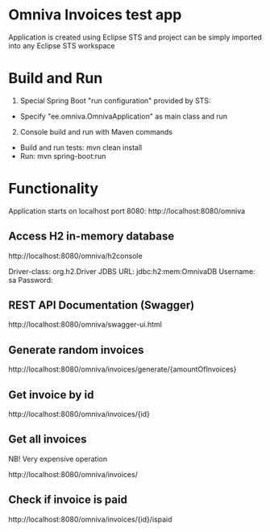 # Omniva Invoices test app
Application is created using Eclipse STS and project can be simply imported into any Eclipse STS workspace

# Build and Run
1. Special Spring Boot "run configuration" provided by STS:
* Specify "ee.omniva.OmnivaApplication" as main class and run

2. Console build and run with Maven commands
* Build and run tests: mvn clean install
* Run: mvn spring-boot:run

# Functionality
Application starts on localhost port 8080:
http://localhost:8080/omniva

## Access H2 in-memory database
http://localhost:8080/omniva/h2console

Driver-class: org.h2.Driver
JDBS URL: jdbc:h2:mem:OmnivaDB
Username: sa
Password: 

## REST API Documentation (Swagger)
http://localhost:8080/omniva/swagger-ui.html

## Generate random invoices
http://localhost:8080/omniva/invoices/generate/{amountOfInvoices}

## Get invoice by id
http://localhost:8080/omniva/invoices/{id}

## Get all invoices
NB! Very expensive operation

http://localhost:8080/omniva/invoices/

## Check if invoice is paid
http://localhost:8080/omniva/invoices/{id}/ispaid
